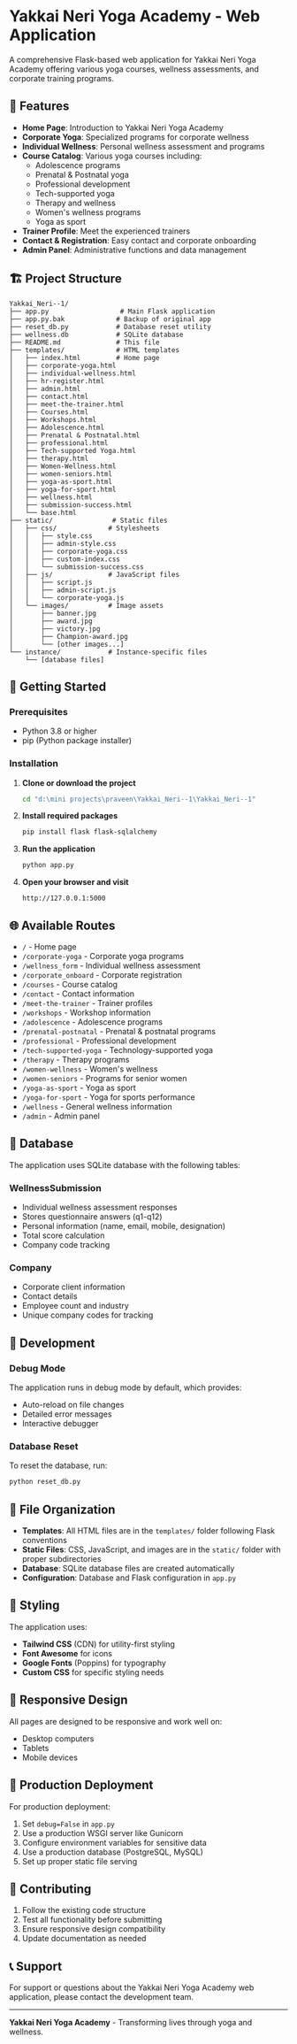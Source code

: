 # Yakkai Neri Yoga Academy - Web Application

A comprehensive Flask-based web application for Yakkai Neri Yoga Academy offering various yoga courses, wellness assessments, and corporate training programs.

## 🌟 Features

- **Home Page**: Introduction to Yakkai Neri Yoga Academy
- **Corporate Yoga**: Specialized programs for corporate wellness
- **Individual Wellness**: Personal wellness assessment and programs
- **Course Catalog**: Various yoga courses including:
  - Adolescence programs
  - Prenatal & Postnatal yoga
  - Professional development
  - Tech-supported yoga
  - Therapy and wellness
  - Women's wellness programs
  - Yoga as sport
- **Trainer Profile**: Meet the experienced trainers
- **Contact & Registration**: Easy contact and corporate onboarding
- **Admin Panel**: Administrative functions and data management

## 🏗️ Project Structure

```
Yakkai_Neri--1/
├── app.py                  # Main Flask application
├── app.py.bak             # Backup of original app
├── reset_db.py            # Database reset utility
├── wellness.db            # SQLite database
├── README.md              # This file
├── templates/             # HTML templates
│   ├── index.html         # Home page
│   ├── corporate-yoga.html
│   ├── individual-wellness.html
│   ├── hr-register.html
│   ├── admin.html
│   ├── contact.html
│   ├── meet-the-trainer.html
│   ├── Courses.html
│   ├── Workshops.html
│   ├── Adolescence.html
│   ├── Prenatal & Postnatal.html
│   ├── professional.html
│   ├── Tech-supported Yoga.html
│   ├── therapy.html
│   ├── Women-Wellness.html
│   ├── women-seniors.html
│   ├── yoga-as-sport.html
│   ├── yoga-for-sport.html
│   ├── wellness.html
│   ├── submission-success.html
│   └── base.html
├── static/               # Static files
│   ├── css/             # Stylesheets
│   │   ├── style.css
│   │   ├── admin-style.css
│   │   ├── corporate-yoga.css
│   │   ├── custom-index.css
│   │   └── submission-success.css
│   ├── js/              # JavaScript files
│   │   ├── script.js
│   │   ├── admin-script.js
│   │   └── corporate-yoga.js
│   └── images/          # Image assets
│       ├── banner.jpg
│       ├── award.jpg
│       ├── victory.jpg
│       ├── Champion-award.jpg
│       └── [other images...]
└── instance/            # Instance-specific files
    └── [database files]
```

## 🚀 Getting Started

### Prerequisites

- Python 3.8 or higher
- pip (Python package installer)

### Installation

1. **Clone or download the project**
   ```bash
   cd "d:\mini projects\praveen\Yakkai_Neri--1\Yakkai_Neri--1"
   ```

2. **Install required packages**
   ```bash
   pip install flask flask-sqlalchemy
   ```

3. **Run the application**
   ```bash
   python app.py
   ```

4. **Open your browser and visit**
   ```
   http://127.0.0.1:5000
   ```

## 🌐 Available Routes

- `/` - Home page
- `/corporate-yoga` - Corporate yoga programs
- `/wellness_form` - Individual wellness assessment
- `/corporate_onboard` - Corporate registration
- `/courses` - Course catalog
- `/contact` - Contact information
- `/meet-the-trainer` - Trainer profiles
- `/workshops` - Workshop information
- `/adolescence` - Adolescence programs
- `/prenatal-postnatal` - Prenatal & postnatal programs
- `/professional` - Professional development
- `/tech-supported-yoga` - Technology-supported yoga
- `/therapy` - Therapy programs
- `/women-wellness` - Women's wellness
- `/women-seniors` - Programs for senior women
- `/yoga-as-sport` - Yoga as sport
- `/yoga-for-sport` - Yoga for sports performance
- `/wellness` - General wellness information
- `/admin` - Admin panel

## 💾 Database

The application uses SQLite database with the following tables:

### WellnessSubmission
- Individual wellness assessment responses
- Stores questionnaire answers (q1-q12)
- Personal information (name, email, mobile, designation)
- Total score calculation
- Company code tracking

### Company
- Corporate client information
- Contact details
- Employee count and industry
- Unique company codes for tracking

## 🔧 Development

### Debug Mode
The application runs in debug mode by default, which provides:
- Auto-reload on file changes
- Detailed error messages
- Interactive debugger

### Database Reset
To reset the database, run:
```bash
python reset_db.py
```

## 📁 File Organization

- **Templates**: All HTML files are in the `templates/` folder following Flask conventions
- **Static Files**: CSS, JavaScript, and images are in the `static/` folder with proper subdirectories
- **Database**: SQLite database files are created automatically
- **Configuration**: Database and Flask configuration in `app.py`

## 🎨 Styling

The application uses:
- **Tailwind CSS** (CDN) for utility-first styling
- **Font Awesome** for icons
- **Google Fonts** (Poppins) for typography
- **Custom CSS** for specific styling needs

## 📱 Responsive Design

All pages are designed to be responsive and work well on:
- Desktop computers
- Tablets
- Mobile devices

## 🚀 Production Deployment

For production deployment:
1. Set `debug=False` in `app.py`
2. Use a production WSGI server like Gunicorn
3. Configure environment variables for sensitive data
4. Use a production database (PostgreSQL, MySQL)
5. Set up proper static file serving

## 🤝 Contributing

1. Follow the existing code structure
2. Test all functionality before submitting
3. Ensure responsive design compatibility
4. Update documentation as needed

## 📞 Support

For support or questions about the Yakkai Neri Yoga Academy web application, please contact the development team.

---

**Yakkai Neri Yoga Academy** - Transforming lives through yoga and wellness.